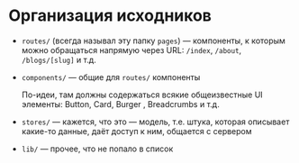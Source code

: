 ﻿# Организация исходников

* `routes/` (всегда называл эту папку `pages`) — компоненты, к которым можно обращаться напрямую через URL: `/index`, `/about`, `/blogs/[slug]` и т.д.
* `components/` — общие для `routes/` компоненты

  По-идеи, там должны содержаться всякие общеизвестные UI элементы: Button, Card, Burger <!-- todo: перепроверить, как эти три полоски называются -->, Breadcrumbs и т.д.
* `stores/` — кажется, что это — модель, т.е. штука, которая описывает какие-то данные, даёт доступ к ним, общается с сервером
* `lib/` — прочее, что не попало в список
